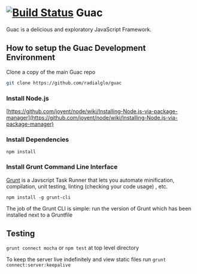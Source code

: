 <!--
    This is README is written in Markdown
    Please refer to here for an introduction to Markdown
    http://daringfireball.net/projects/markdown/
-->
[![Build Status](https://travis-ci.org/radialglo/guac.svg?branch=master)](https://travis-ci.org/radialglo/guac)
Guac
====

Guac is a delicious and exploratory JavaScript Framework.

How to setup the Guac Development Environment
---------------------------------------------

Clone a copy of the main Guac repo

```bash
git clone https://github.com/radialglo/guac
```
### Install Node.js

[https://github.com/joyent/node/wiki/Installing-Node.js-via-package-manager](https://github.com/joyent/node/wiki/Installing-Node.js-via-package-manager)

### Install Dependencies

```
npm install
```

### Install Grunt Command Line Interface

[Grunt](http://gruntjs.com/getting-started) is a Javscript Task Runner that lets you automate minification, compilation, unit testing, linting (checking your code usage) , etc.

```
npm install -g grunt-cli
```
The job of the Grunt CLI is simple: run the version of Grunt which has been installed next to a Gruntfile

Testing
------------------
```grunt connect mocha``` or ```npm test``` at top level directory

To keep the server live indefinitely and view static files run
```grunt connect:server:keepalive```
